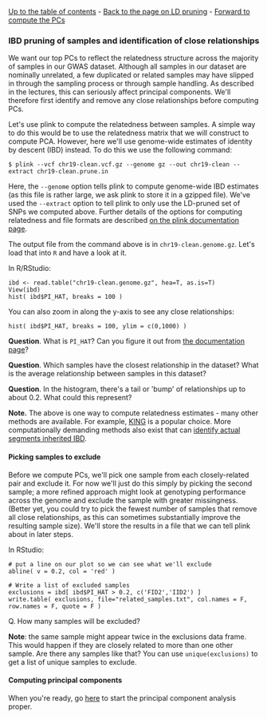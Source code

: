 [Up to the table of contents](Introduction.md) - [Back to the page on LD pruning](ld_pruning.md) - [Forward to compute the PCs](computing_PCs.md)

### IBD pruning of samples and identification of close relationships

We want our top PCs to reflect the relatedness structure across the majority of samples in our
GWAS dataset. Although all samples in our dataset are nominally unrelated, a few duplicated or
related samples may have slipped in through the sampling process or through sample handling. As
described in the lectures, this can seriously affect principal components. We'll therefore first
identify and remove any close relationships before computing PCs.

Let's use plink to compute the relatedness between samples. A simple way to do this would be to use
the relatedness matrix that we will construct to compute PCA. However, here we'll use genome-wide
estimates of identity by descent (IBD) instead. To do this we use the following command:

```
$ plink --vcf chr19-clean.vcf.gz --genome gz --out chr19-clean --extract chr19-clean.prune.in
```

Here, the `--genome` option tells plink to compute genome-wide IBD estimates (as this file is rather large, we ask plink to store it in a gzipped file).  We've used the `--extract` option to tell plink to only use the LD-pruned set of SNPs we computed above.  Further details of the options for computing relatedness and file formats are described [on the plink documentation page](https://www.cog-genomics.org/plink2/ibd).

The output file from the command above is in `chr19-clean.genome.gz`. Let's load that into `R`
and have a look at it.

In R/RStudio:

```
ibd <- read.table("chr19-clean.genome.gz", hea=T, as.is=T)
View(ibd)
hist( ibd$PI_HAT, breaks = 100 )
```

You can also zoom in along the y-axis to see any close relationships:

```
hist( ibd$PI_HAT, breaks = 100, ylim = c(0,1000) )
```

**Question**. What is `PI_HAT`? Can you figure it out from [the documentation
page](https://www.cog-genomics.org/plink2/ibd)?

**Question**. Which samples have the closest relationship in the dataset?  What is the average relationship between samples in this dataset?

**Question**. In the histogram, there's a tail or 'bump' of relationships up to about 0.2.  What could this represent?

**Note.** The above is one way to compute relatedness estimates - many other methods are available.
For example, [KING](https://www.kingrelatedness.com) is a popular choice.  More computationally demanding methods also exist that can [identify actual segments inherited IBD](https://www.ncbi.nlm.nih.gov/pmc/articles/PMC7553009/).

#### Picking samples to exclude

Before we compute PCs, we'll pick one sample from each closely-related pair and exclude it. For
now we'll just do this simply by picking the second sample; a more refined approach might look at
genotyping performance across the genome and exclude the sample with greater missingness. (Better
yet, you could try to pick the fewest number of samples that remove all close relationships, as
this can sometimes substantially improve the resulting sample size). We'll store the results in a
file that we can tell plink about in later steps.

In RStudio:

```
# put a line on our plot so we can see what we'll exclude
abline( v = 0.2, col = 'red' )

# Write a list of excluded samples
exclusions = ibd[ ibd$PI_HAT > 0.2, c('FID2','IID2') ]
write.table( exclusions, file="related_samples.txt", col.names = F, row.names = F, quote = F )
```

Q. How many samples will be excluded?

**Note**: the same sample might appear twice in the exclusions data frame.  This would happen if they are closely related to more than one other sample.  Are there any samples like that?  You can use `unique(exclusions)` to get a list of unique samples to exclude.

#### Computing principal components

When you're ready, go [here](computing_PCs.md) to start the principal component analysis proper.

